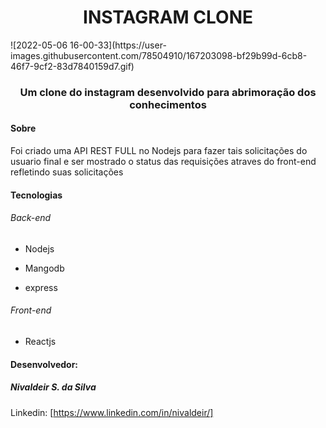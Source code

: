 <h1 align="center">INSTAGRAM CLONE</h1>
![2022-05-06 16-00-33](https://user-images.githubusercontent.com/78504910/167203098-bf29b99d-6cb8-46f7-9cf2-83d7840159d7.gif)

<h3 align="center"> Um clone do instagram desenvolvido para abrimoração dos conhecimentos</h3>
<h4> Sobre </h4>
Foi criado uma API REST FULL no Nodejs para fazer tais solicitações do usuario final e ser mostrado o status das requisições atraves do front-end refletindo suas solicitações
<h4>Tecnologias</h4>
<h6>Back-end</h6>

- Nodejs

- Mangodb

- express


<h6>Front-end</h6>

- Reactjs


<h4>Desenvolvedor:</h4>
<h5>Nivaldeir S. da Silva</h5>

Linkedin:
[https://www.linkedin.com/in/nivaldeir/]

